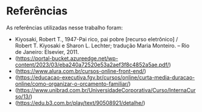 # Referências

As referências utilizadas nesse trabalho foram:  

- Kiyosaki, Robert T., 1947-Pai rico, pai pobre [recurso eletrônico] / Robert T. Kiyosaki e Sharon L. Lechter; tradução Maria Monteiro. – Rio de Janeiro: Elsevier, 2011.
- (https://portal-bucket.azureedge.net/wp-content/2023/03/eba240a72520e53a2aef3f8c4852a5ae.pdf/)
- (https://www.alura.com.br/cursos-online-front-end/)
- (https://educacao-executiva.fgv.br/cursos/online/curta-media-duracao-online/como-organizar-o-orcamento-familiar/)
- (https://www.unibrad.com.br/UniversidadeCorporativa/Curso/InternaCurso/13/)
- (https://edu.b3.com.br/play/text/90508921/detalhe/)
